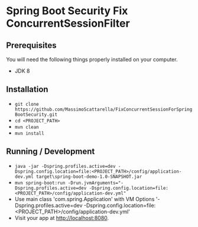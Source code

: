 # Spring Boot Security Fix ConcurrentSessionFilter

## Prerequisites

You will need the following things properly installed on your computer.

* JDK 8


## Installation

* `git clone https://github.com/MassimoScattarella/FixConcurrentSessionForSpringBootSecurity.git`
* `cd <PROJECT_PATH>`
* `mvn clean`
* `mvn install`

## Running / Development

* `java -jar -Dspring.profiles.active=dev -Dspring.config.location=file:<PROJECT_PATH>/config/application-dev.yml target\spring-boot-demo-1.0-SNAPSHOT.jar`
* `mvn spring-boot:run -Drun.jvmArguments="-Dspring.profiles.active=dev -Dspring.config.location=file:<PROJECT_PATH>/config/application-dev.yml"`
* Use main class 'com.spring.Application' with VM Options '-Dspring.profiles.active=dev -Dspring.config.location=file:<PROJECT_PATH>/config/application-dev.yml'
* Visit your app at [http://localhost:8080](http://localhost:8080).